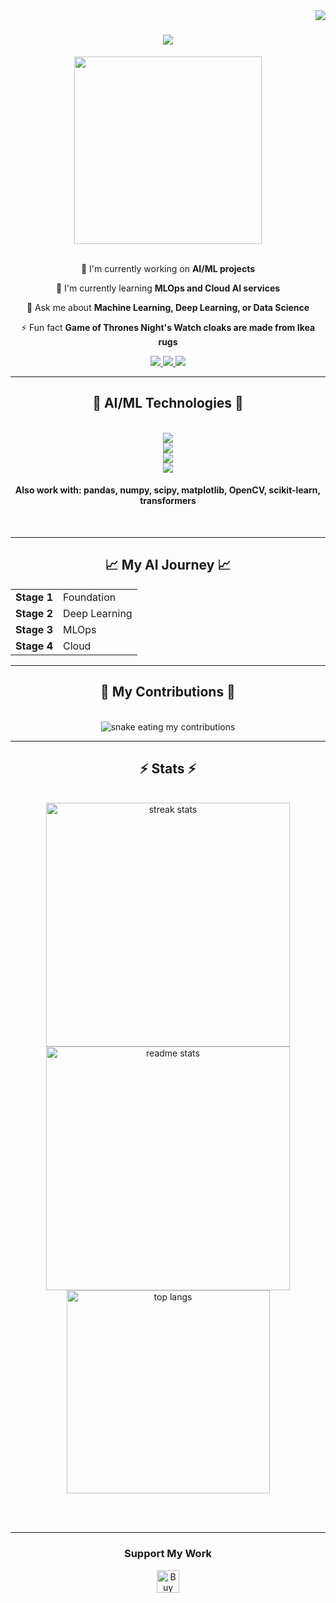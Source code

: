 <img align="right" src="https://visitor-badge.laobi.icu/badge?page_id=Opahgrammer.Opahgrammer" />

<h1 align="center">
  <img src="https://readme-typing-svg.herokuapp.com/?font=Righteous&size=35&center=true&vCenter=true&width=500&height=70&duration=4000&lines=Hi+There!+👋;+I'm+Fajar!;Machine+Learning+Engineer;From+Canada+🇨🇦" />
</h1>

<div align="center">
  <img src="https://media.giphy.com/media/v1.Y2lkPTc5MGI3NjExcGJ0bGJ3YXRzZ2N1b2JtYzV5ZzV4dWJ2Z3F6eHl1d2V5Z2Z6dGJ0ZyZlcD12MV9pbnRlcm5hbF9naWZfYnlfaWQmY3Q9cw/qgQUggAC3Pfv687qPC/giphy.gif" width="300" height="300"/>
</div>

<br/>

<div align="center">
 
 🔭 I'm currently working on **AI/ML projects**
 
 🌱 I'm currently learning **MLOps and Cloud AI services**

💬 Ask me about **Machine Learning, Deep Learning, or Data Science**

⚡ Fun fact **Game of Thrones Night's Watch cloaks are made from Ikea rugs**

 </div>
 
<div align="center"> 
  <a href="https://linkedin.com/in/pedro-sales-muniz" target="_blank">
    <img src="https://img.shields.io/badge/LinkedIn-0077B5?style=for-the-badge&logo=linkedin&logoColor=white" target="_blank" />
  </a>
  <a href="https://Opahgrammer.github.io" target="_blank">
     <img src="https://img.shields.io/badge/Portfolio-FF5722?style=for-the-badge&logo=todoist&logoColor=white" target="_blank" />
  </a>
  <a href="mailto:your-email@example.com">
    <img src="https://img.shields.io/badge/Gmail-D14836?style=for-the-badge&logo=gmail&logoColor=white" />
  </a>
</div>

<hr/>

<h2 align="center">🚀 AI/ML Technologies 🚀</h2>
<br/>
<div align="center">
    <img src="https://skillicons.dev/icons?i=tensorflow,pytorch,keras" />
    <br/>
    <img src="https://skillicons.dev/icons?i=python,java,mysql" />
    <br/>
    <img src="https://skillicons.dev/icons?i=docker,git,github" />
    <br/>
    <img src="https://skillicons.dev/icons?i=jupyter,vscode" />
</div>

<h4 align="center">Also work with: pandas, numpy, scipy, matplotlib, OpenCV, scikit-learn, transformers</h4>

<br/>
<hr/>

<h2 align="center">📈 My AI Journey 📈</h2>
<div align="center">
  <table>
    <tr>
      <td><b>Stage 1</b></td>
      <td>Foundation</td>
    </tr>
    <tr>
      <td><b>Stage 2</b></td>
      <td>Deep Learning</td>
    </tr>
    <tr>
      <td><b>Stage 3</b></td>
      <td>MLOps</td>
    </tr>
    <tr>
      <td><b>Stage 4</b></td>
      <td>Cloud</td>
    </tr>
  </table>
</div>

<hr/>

<div align="center">
  <h2>🐍 My Contributions 🐍</h2>
  <br>
  <img alt="snake eating my contributions" src="https://raw.githubusercontent.com/Opahgrammer/Opahgrammer/output/github-contribution-grid-snake.svg" />
</div>

<hr/>

<h2 align="center">⚡ Stats ⚡</h2>
<br>
<div align=center>
  <img width=390 src="https://github-readme-streak-stats.herokuapp.com/?user=Opahgrammer&count_private=true&theme=react&border_radius=10" alt="streak stats"/>
  <img width=390 src="https://github-readme-stats.vercel.app/api?username=Opahgrammer&count_private=true&show_icons=true&theme=react&rank_icon=github&border_radius=10" alt="readme stats" />
  <br/>
  <img width=325 align="center" src="https://github-readme-stats.vercel.app/api/top-langs/?username=Opahgrammer&hide=HTML&langs_count=8&layout=compact&theme=react&border_radius=10&size_weight=0.5&count_weight=0.5" alt="top langs" />
</div>

<br/><br/>

<hr/>

<div align="center">
  <h3>Support My Work</h3>
  <a href='https://ko-fi.com/V7V4RAK9C' target='_blank'>
    <img height='36' style='border:0px;height:36px;' src='https://storage.ko-fi.com/cdn/kofi1.png?v=3' border='0' alt='Buy Me a Coffee at ko-fi.com' />
  </a>
</div>

<br/>
